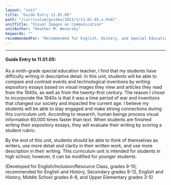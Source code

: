 ```yaml
---
layout: "unit"
title: "Guide Entry 11.01.05"
path: "/curriculum/guides/2011/1/11.01.05.x.html"
unitTitle: "Visual Images as Communication"
unitAuthor: "Heather M. Wenarsky"
keywords: ""
recommendedFor: "Recommended for English, History, and Special Education, Grades 6-12"
---
```

<body>
<hr/>
<h4>
Guide Entry to 11.01.05:
</h4>
<p>
As a ninth-grade special education teacher, I find that my students have difficulty writing in descriptive detail. In this unit, students will be able to compare and contrast events and technological inventions by writing expository essays based on visual images they view and articles they read from the 1940s, as well as from the twenty-first century. The reason I chose to incorporate the 1940s is that it was a time period of war and inventions that changed our society and impacted the current age. I believe my students will be able to stay engaged and make strong connections during this curriculum unit. According to research, human beings process visual information 60,000 times faster than text. When students are finished writing their expository essays, they will evaluate their writing by scoring a student rubric.
</p>
<p>
By the end of this unit, students should be able to think of themselves as writers, use more detail and clarity in their written work, and use more description in their writing. This curriculum unit is intended for students in high school; however, it can be modified for younger students.
</p>
<p>
(Developed for English/Inclusion/Resource Class, grades 9-10; recommended for English and History, Secondary grades 9-12, English and History, Middle School grades 6-8, and Upper Elementary grades 3-5)
</p>
</body>